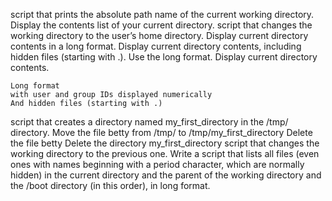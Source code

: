 script that prints the absolute path name of the current working directory.
Display the contents list of your current directory.
script that changes the working directory to the user’s home directory.
Display current directory contents in a long format.
Display current directory contents, including hidden files (starting with .). Use the long format.
Display current directory contents.
	
    Long format
    with user and group IDs displayed numerically
    And hidden files (starting with .)

script that creates a directory named my_first_directory in the /tmp/ directory.
Move the file betty from /tmp/ to /tmp/my_first_directory
Delete the file betty 
Delete the directory my_first_directory 
script that changes the working directory to the previous one.
Write a script that lists all files (even ones with names beginning with a period character, which are normally hidden) in the current directory and the parent of the working directory and the /boot directory (in this order), in long format.
